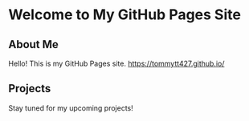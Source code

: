 # Welcome to My GitHub Pages Site

## About Me
Hello! This is my GitHub Pages site. https://tommytt427.github.io/

## Projects
Stay tuned for my upcoming projects!
